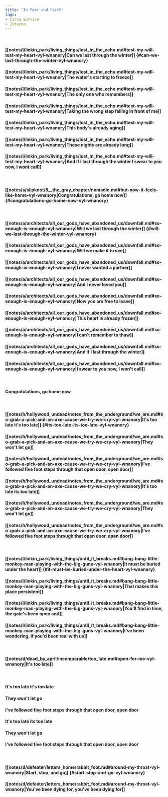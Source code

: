```yaml
---
title: "In Fear and Faith"
tags:
- Circa Survive
- Juturna
---
```

&nbsp;
#### [[notes/l/linkin_park/living_things/lost_in_the_echo.md#test-my-will-test-my-heart-vyl-wnanory|Can we last through the winter]] {#can-we-last-through-the-winter-vyl-wnanory}
#### [[notes/l/linkin_park/living_things/lost_in_the_echo.md#test-my-will-test-my-heart-vyl-wnanory|The water's starting to freeze]]
#### [[notes/l/linkin_park/living_things/lost_in_the_echo.md#test-my-will-test-my-heart-vyl-wnanory|The only one who remembers]]
#### [[notes/l/linkin_park/living_things/lost_in_the_echo.md#test-my-will-test-my-heart-vyl-wnanory|Taking the wrong step falling in front of me]]
#### [[notes/l/linkin_park/living_things/lost_in_the_echo.md#test-my-will-test-my-heart-vyl-wnanory|This body's already aging]]
#### [[notes/l/linkin_park/living_things/lost_in_the_echo.md#test-my-will-test-my-heart-vyl-wnanory|These nights are already long]]
#### [[notes/l/linkin_park/living_things/lost_in_the_echo.md#test-my-will-test-my-heart-vyl-wnanory|And if I last through the winter I swear to you now, I wont call]]
&nbsp;
#### [[notes/s/slipknot/5__the_gray_chapter/nomadic.md#but-now-it-feels-like-home-vyl-wnanory|Congratulations, go home now]] {#congratulations-go-home-now-vyl-wnanory}
&nbsp;
#### [[notes/a/architects/all_our_gods_have_abandoned_us/downfall.md#so-enough-is-enough-vyl-wnanory|Will we last through the winter]] {#will-we-last-through-the-winter-vyl-wnanory}
#### [[notes/a/architects/all_our_gods_have_abandoned_us/downfall.md#so-enough-is-enough-vyl-wnanory|Will we make it to see]]
#### [[notes/a/architects/all_our_gods_have_abandoned_us/downfall.md#so-enough-is-enough-vyl-wnanory|I never wanted a partner]]
#### [[notes/a/architects/all_our_gods_have_abandoned_us/downfall.md#so-enough-is-enough-vyl-wnanory|And I never loved you]]
#### [[notes/a/architects/all_our_gods_have_abandoned_us/downfall.md#so-enough-is-enough-vyl-wnanory|Now you are free to leave]]
#### [[notes/a/architects/all_our_gods_have_abandoned_us/downfall.md#so-enough-is-enough-vyl-wnanory|This heart is already frozen]]
#### [[notes/a/architects/all_our_gods_have_abandoned_us/downfall.md#so-enough-is-enough-vyl-wnanory|I can't remember to thaw]]
#### [[notes/a/architects/all_our_gods_have_abandoned_us/downfall.md#so-enough-is-enough-vyl-wnanory|And if I last through the winter]]
#### [[notes/a/architects/all_our_gods_have_abandoned_us/downfall.md#so-enough-is-enough-vyl-wnanory|I swear to you now, I won't call]]
&nbsp;
#### Congratulations, go home now
&nbsp;
#### [[notes/h/hollywood_undead/notes_from_the_underground/we_are.md#so-grab-a-pick-and-an-axe-cause-we-try-we-cry-vyl-wnanory|It's too late it's too late]] {#its-too-late-its-too-late-vyl-wnanory}
#### [[notes/h/hollywood_undead/notes_from_the_underground/we_are.md#so-grab-a-pick-and-an-axe-cause-we-try-we-cry-vyl-wnanory|They won't let go]]
#### [[notes/h/hollywood_undead/notes_from_the_underground/we_are.md#so-grab-a-pick-and-an-axe-cause-we-try-we-cry-vyl-wnanory|I've followed five foot steps through that open door, open door]]
#### [[notes/h/hollywood_undead/notes_from_the_underground/we_are.md#so-grab-a-pick-and-an-axe-cause-we-try-we-cry-vyl-wnanory|It's too late its too late]]
#### [[notes/h/hollywood_undead/notes_from_the_underground/we_are.md#so-grab-a-pick-and-an-axe-cause-we-try-we-cry-vyl-wnanory|They won't let go]]
#### [[notes/h/hollywood_undead/notes_from_the_underground/we_are.md#so-grab-a-pick-and-an-axe-cause-we-try-we-cry-vyl-wnanory|I've followed five foot steps through that open door, open door]]
&nbsp;
#### [[notes/l/linkin_park/living_things/until_it_breaks.md#bang-bang-little-monkey-man-playing-with-the-big-guns-vyl-wnanory|It must be buried under the heart]] {#it-must-be-buried-under-the-heart-vyl-wnanory}
#### [[notes/l/linkin_park/living_things/until_it_breaks.md#bang-bang-little-monkey-man-playing-with-the-big-guns-vyl-wnanory|That makes this place persistent]]
#### [[notes/l/linkin_park/living_things/until_it_breaks.md#bang-bang-little-monkey-man-playing-with-the-big-guns-vyl-wnanory|You'll find in time, the gate's been open and]]
#### [[notes/l/linkin_park/living_things/until_it_breaks.md#bang-bang-little-monkey-man-playing-with-the-big-guns-vyl-wnanory|I've been wondering, if you'd been real with us]]
&nbsp;
#### [[notes/d/dead_by_april/incomparable/too_late.md#open-for-me-vyl-wnanory|It's too late]]
&nbsp;
#### It's too late it's too late
#### They won't let go
#### I've followed five foot steps through that open door, open door
#### It's too late its too late
#### They won't let go
#### I've followed five foot steps through that open door, open door
&nbsp;
#### [[notes/d/defeater/letters_home/rabbit_foot.md#around-my-throat-vyl-wnanory|Start, stop, and go]] {#start-stop-and-go-vyl-wnanory}
#### [[notes/d/defeater/letters_home/rabbit_foot.md#around-my-throat-vyl-wnanory|You've been dying for, you've been dying for]]
